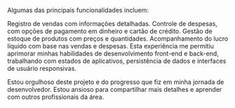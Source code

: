 Algumas das principais funcionalidades incluem:

Registro de vendas com informações detalhadas.
Controle de despesas, com opções de pagamento em dinheiro e cartão de crédito.
Gestão de estoque de produtos com preços e quantidades.
Acompanhamento do lucro líquido com base nas vendas e despesas.
Esta experiência me permitiu aprimorar minhas habilidades de desenvolvimento front-end e back-end, trabalhando com estados de aplicativos, persistência de dados e interfaces de usuário responsivas.

Estou orgulhoso deste projeto e do progresso que fiz em minha jornada de desenvolvedor. Estou ansioso para compartilhar mais detalhes e aprender com outros profissionais da área. 
